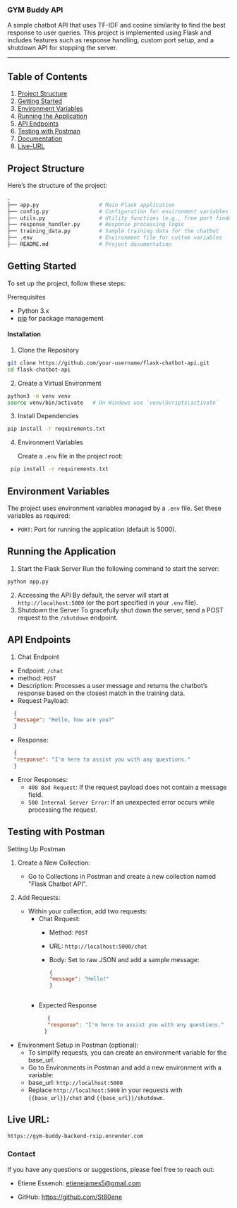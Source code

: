 ### GYM Buddy API

A simple chatbot API that uses TF-IDF and cosine similarity to find the best response to user
queries. This project is implemented using Flask and includes features such as response handling,
custom port setup, and a shutdown API for stopping the server.


---
## Table of Contents
1. [Project Structure](#project-structure)
2. [Getting Started](#getting-started)
3. [Environment Variables](#environment-variables)
4. [Running the Application](#running-the-application)
5. [API Endpoints](#api-endpoints)
6. [Testing with Postman](#testing-with-postman)
7. [Documentation](https://documenter.postman.com/preview/11145480-72e90be0-85e6-40d0-89b1-122465119322?environment=&versionTag=latest&apiName=CURRENT&version=latest&documentationLayout=classic-double-column&documentationTheme=light&logo=https%3A%2F%2Fres.cloudinary.com%2Fpostman%2Fimage%2Fupload%2Ft_team_logo%2Fv1%2Fteam%2Fanonymous_team&logoDark=https%3A%2F%2Fres.cloudinary.com%2Fpostman%2Fimage%2Fupload%2Ft_team_logo%2Fv1%2Fteam%2Fanonymous_team&right-sidebar=303030&top-bar=FFFFFF&highlight=FF6C37&right-sidebar-dark=303030&top-bar-dark=212121&highlight-dark=FF6C37)
8. [Live-URL](https://gym-buddy-backend-rxip.onrender.com)


## Project Structure

Here’s the structure of the project:

```bash
.
├── app.py                   # Main Flask application
├── config.py                # Configuration for environment variables
├── utils.py                 # Utility functions (e.g., free port finder)
├── response_handler.py      # Response processing logic
├── training_data.py         # Sample training data for the chatbot
├── .env                     # Environment file for custom variables
├── README.md                # Project documentation

```
## Getting Started
To set up the project, follow these steps:

Prerequisites
- Python 3.x
- [pip](https://pip.pypa.io/en/stable/) for package management

#### Installation

1. Clone the Repository

  ```bash
  git clone https://github.com/your-username/flask-chatbot-api.git
  cd flask-chatbot-api
  ```
2. Create a Virtual Environment

  ```bash
  python3 -m venv venv
  source venv/bin/activate   # On Windows use `venv\Scripts\activate`
  ```
3. Install Dependencies
  ```bash
  pip install -r requirements.txt
  ```
4. Environment Variables
   
   Create a `.env` file in the project root:
  ```bash
   pip install -r requirements.txt
  ```

## Environment Variables

The project uses environment variables managed by a `.env` file. Set these variables as required:

- `PORT`: Port for running the application (default is 5000).

## Running the Application

1. Start the Flask Server Run the following command to start the server:
   
  ```bash
  python app.py
  ```
2. Accessing the API By default, the server will start at `http://localhost:5000` (or the port specified in your `.env` file).
3. Shutdown the Server To gracefully shut down the server, send a POST request to the `/shutdown` endpoint.

## API Endpoints
1. Chat Endpoint
 - Endpoint: `/chat`
 - method: `POST`
 - Description: Processes a user message and returns the chatbot’s response based on the closest match in the training data.
 - Request Payload:
```json
  {
  "message": "Hello, how are you?"
  }
```

 - Response:
```json
  {
  "response": "I'm here to assist you with any questions."
  }
```
- Error Responses:
  - `400 Bad Request`: If the request payload does not contain a message field.
  - `500 Internal Server Error`: If an unexpected error occurs while processing the request.
 


## Testing with Postman
Setting Up Postman
1. Create a New Collection:
   - Go to Collections in Postman and create a new collection named "Flask Chatbot API".
  
2. Add Requests:
   - Within your collection, add two requests:
      - Chat Request:
         - Method: `POST`
         - URL: `http://localhost:5000/chat`
         - Body: Set to raw JSON and add a sample message:
       
             ```json
             {
           "message": "Hello!"
            }
          ```
      - Expected Response
       ```json
             {
             "response": "I'm here to assist you with any questions."
            }
       ```
       
- Environment Setup in Postman (optional):
  - To simplify requests, you can create an environment variable for the base_url.
  - Go to Environments in Postman and add a new environment with a variable:
  - base_url: `http://localhost:5000`
  - Replace `http://localhost:5000` in your requests with `{{base_url}}/chat` and `{{base_url}}/shutdown`.
       
## Live URL: 

```bash
https://gym-buddy-backend-rxip.onrender.com
```      
       
### Contact
If you have any questions or suggestions, please feel free to reach out:

- Etiene Essenoh: etienejames5@gmail.com

- GitHub: https://github.com/St80ene
